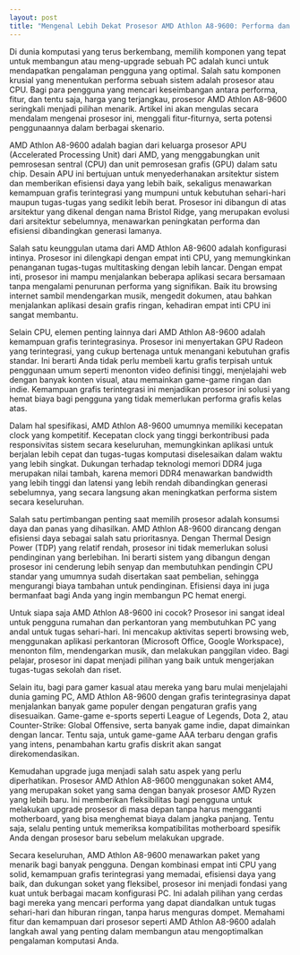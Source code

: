 ```yaml
---
layout: post
title: "Mengenal Lebih Dekat Prosesor AMD Athlon A8-9600: Performa dan Fitur Unggulan"
---
```


Di dunia komputasi yang terus berkembang, memilih komponen yang tepat untuk membangun atau meng-upgrade sebuah PC adalah kunci untuk mendapatkan pengalaman pengguna yang optimal. Salah satu komponen krusial yang menentukan performa sebuah sistem adalah prosesor atau CPU. Bagi para pengguna yang mencari keseimbangan antara performa, fitur, dan tentu saja, harga yang terjangkau, prosesor AMD Athlon A8-9600 seringkali menjadi pilihan menarik. Artikel ini akan mengulas secara mendalam mengenai prosesor ini, menggali fitur-fiturnya, serta potensi penggunaannya dalam berbagai skenario.

AMD Athlon A8-9600 adalah bagian dari keluarga prosesor APU (Accelerated Processing Unit) dari AMD, yang menggabungkan unit pemrosesan sentral (CPU) dan unit pemrosesan grafis (GPU) dalam satu chip. Desain APU ini bertujuan untuk menyederhanakan arsitektur sistem dan memberikan efisiensi daya yang lebih baik, sekaligus menawarkan kemampuan grafis terintegrasi yang mumpuni untuk kebutuhan sehari-hari maupun tugas-tugas yang sedikit lebih berat. Prosesor ini dibangun di atas arsitektur yang dikenal dengan nama Bristol Ridge, yang merupakan evolusi dari arsitektur sebelumnya, menawarkan peningkatan performa dan efisiensi dibandingkan generasi lamanya.

Salah satu keunggulan utama dari AMD Athlon A8-9600 adalah konfigurasi intinya. Prosesor ini dilengkapi dengan empat inti CPU, yang memungkinkan penanganan tugas-tugas multitasking dengan lebih lancar. Dengan empat inti, prosesor ini mampu menjalankan beberapa aplikasi secara bersamaan tanpa mengalami penurunan performa yang signifikan. Baik itu browsing internet sambil mendengarkan musik, mengedit dokumen, atau bahkan menjalankan aplikasi desain grafis ringan, kehadiran empat inti CPU ini sangat membantu.

Selain CPU, elemen penting lainnya dari AMD Athlon A8-9600 adalah kemampuan grafis terintegrasinya. Prosesor ini menyertakan GPU Radeon yang terintegrasi, yang cukup bertenaga untuk menangani kebutuhan grafis standar. Ini berarti Anda tidak perlu membeli kartu grafis terpisah untuk penggunaan umum seperti menonton video definisi tinggi, menjelajahi web dengan banyak konten visual, atau memainkan game-game ringan dan indie. Kemampuan grafis terintegrasi ini menjadikan prosesor ini solusi yang hemat biaya bagi pengguna yang tidak memerlukan performa grafis kelas atas.

Dalam hal spesifikasi, AMD Athlon A8-9600 umumnya memiliki kecepatan clock yang kompetitif. Kecepatan clock yang tinggi berkontribusi pada responsivitas sistem secara keseluruhan, memungkinkan aplikasi untuk berjalan lebih cepat dan tugas-tugas komputasi diselesaikan dalam waktu yang lebih singkat. Dukungan terhadap teknologi memori DDR4 juga merupakan nilai tambah, karena memori DDR4 menawarkan bandwidth yang lebih tinggi dan latensi yang lebih rendah dibandingkan generasi sebelumnya, yang secara langsung akan meningkatkan performa sistem secara keseluruhan.

Salah satu pertimbangan penting saat memilih prosesor adalah konsumsi daya dan panas yang dihasilkan. AMD Athlon A8-9600 dirancang dengan efisiensi daya sebagai salah satu prioritasnya. Dengan Thermal Design Power (TDP) yang relatif rendah, prosesor ini tidak memerlukan solusi pendinginan yang berlebihan. Ini berarti sistem yang dibangun dengan prosesor ini cenderung lebih senyap dan membutuhkan pendingin CPU standar yang umumnya sudah disertakan saat pembelian, sehingga mengurangi biaya tambahan untuk pendinginan. Efisiensi daya ini juga bermanfaat bagi Anda yang ingin membangun PC hemat energi.

Untuk siapa saja AMD Athlon A8-9600 ini cocok? Prosesor ini sangat ideal untuk pengguna rumahan dan perkantoran yang membutuhkan PC yang andal untuk tugas sehari-hari. Ini mencakup aktivitas seperti browsing web, menggunakan aplikasi perkantoran (Microsoft Office, Google Workspace), menonton film, mendengarkan musik, dan melakukan panggilan video. Bagi pelajar, prosesor ini dapat menjadi pilihan yang baik untuk mengerjakan tugas-tugas sekolah dan riset.

Selain itu, bagi para gamer kasual atau mereka yang baru mulai menjelajahi dunia gaming PC, AMD Athlon A8-9600 dengan grafis terintegrasinya dapat menjalankan banyak game populer dengan pengaturan grafis yang disesuaikan. Game-game e-sports seperti League of Legends, Dota 2, atau Counter-Strike: Global Offensive, serta banyak game indie, dapat dimainkan dengan lancar. Tentu saja, untuk game-game AAA terbaru dengan grafis yang intens, penambahan kartu grafis diskrit akan sangat direkomendasikan.

Kemudahan upgrade juga menjadi salah satu aspek yang perlu diperhatikan. Prosesor AMD Athlon A8-9600 menggunakan soket AM4, yang merupakan soket yang sama dengan banyak prosesor AMD Ryzen yang lebih baru. Ini memberikan fleksibilitas bagi pengguna untuk melakukan upgrade prosesor di masa depan tanpa harus mengganti motherboard, yang bisa menghemat biaya dalam jangka panjang. Tentu saja, selalu penting untuk memeriksa kompatibilitas motherboard spesifik Anda dengan prosesor baru sebelum melakukan upgrade.

Secara keseluruhan, AMD Athlon A8-9600 menawarkan paket yang menarik bagi banyak pengguna. Dengan kombinasi empat inti CPU yang solid, kemampuan grafis terintegrasi yang memadai, efisiensi daya yang baik, dan dukungan soket yang fleksibel, prosesor ini menjadi fondasi yang kuat untuk berbagai macam konfigurasi PC. Ini adalah pilihan yang cerdas bagi mereka yang mencari performa yang dapat diandalkan untuk tugas sehari-hari dan hiburan ringan, tanpa harus menguras dompet. Memahami fitur dan kemampuan dari prosesor seperti AMD Athlon A8-9600 adalah langkah awal yang penting dalam membangun atau mengoptimalkan pengalaman komputasi Anda.

